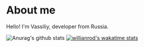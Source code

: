 # About me

Hello! I'm Vassiliy, developer from Russia. 

![Anurag's github stats](https://github-readme-stats.vercel.app/api?username=bondiano&show_icons=true&theme=synthwave)
[![willianrod's wakatime stats](https://github-readme-stats.vercel.app/api/wakatime?username=bondiano)](https://github.com/anuraghazra/github-readme-stats)
